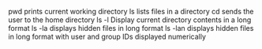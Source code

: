 pwd prints current working directory
ls lists files in a directory
cd sends the user to the home directory
ls -l Display current directory contents in a long format
ls -la displays hidden files in long format
ls -lan displays hidden files in long format with user and group IDs displayed numerically
